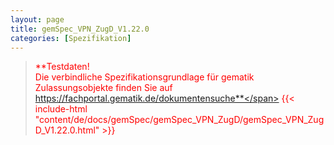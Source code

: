 ```yaml
---
layout: page
title: gemSpec_VPN_ZugD_V1.22.0
categories: [Spezifikation]
---
```

> <span style="color:red">**Testdaten!<br>Die verbindliche Spezifikationsgrundlage für gematik Zulassungsobjekte finden Sie auf https://fachportal.gematik.de/dokumentensuche**</span>
{{< include-html "content/de/docs/gemSpec/gemSpec_VPN_ZugD/gemSpec_VPN_ZugD_V1.22.0.html" >}}
